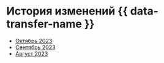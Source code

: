 # История изменений {{ data-transfer-name }}

- [Октябрь 2023](2310.md) 
- [Сентябрь 2023](2309.md)
- [Август 2023](2308.md)

